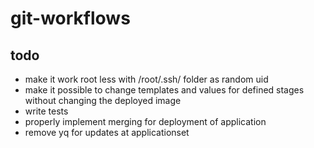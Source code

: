 # git-workflows

## todo

* make it work root less with /root/.ssh/ folder as random uid
* make it possible to change templates and values for defined stages without changing the deployed image
* write tests
* properly implement merging for deployment of application
* remove yq for updates at applicationset
